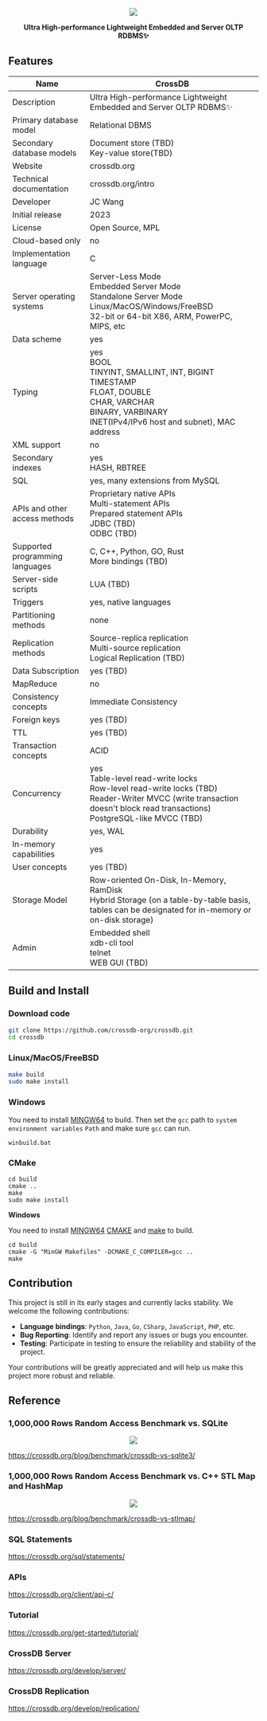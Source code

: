 <p align="center">
	<a href="https://crossdb.org">
	<img src="https://crossdb.org/assets/favicon.png">
	</a>
</p>
<p align="center">
	<strong>Ultra High-performance Lightweight Embedded and Server OLTP RDBMS✨</strong>
</p>

## Features

| Name  					| **CrossDB**
 ----                       | ----
 Description    			| Ultra High-performance Lightweight Embedded and Server OLTP RDBMS✨  
 Primary database model  	| Relational DBMS  
 Secondary database models	| Document store (TBD)<br>Key-value store(TBD)
 Website					| crossdb.org
 Technical documentation	| crossdb.org/intro
 Developer					| JC Wang
 Initial release			| 2023
 License					| Open Source, MPL
 Cloud-based only			| no
 Implementation language	| C
 Server operating systems	| Server-Less Mode<br>Embedded Server Mode<br>Standalone Server Mode<br>Linux/MacOS/Windows/FreeBSD<br>32-bit or 64-bit X86, ARM, PowerPC, MIPS, etc
 Data scheme				| yes
 Typing 					| yes<br>BOOL<br>TINYINT, SMALLINT, INT, BIGINT<br>TIMESTAMP<br>FLOAT, DOUBLE<br>CHAR, VARCHAR<br>BINARY, VARBINARY<br>INET(IPv4/IPv6 host and subnet), MAC address
 XML support				| no
 Secondary indexes			| yes<br>HASH, RBTREE
 SQL 						| yes, many extensions from MySQL
 APIs and other access methods		| Proprietary native APIs<br>Multi-statement APIs<br>Prepared statement APIs<br>JDBC (TBD)<br>ODBC (TBD)
 Supported programming languages	| C, C++, Python, GO, Rust<br>More bindings (TBD)
 Server-side scripts		| LUA (TBD)
 Triggers					| yes, native languages
 Partitioning methods		| none
 Replication methods		| Source-replica replication<br>Multi-source replication<br>Logical Replication (TBD)
 Data Subscription			| yes (TBD)
 MapReduce 					| no
 Consistency concepts		| Immediate Consistency
 Foreign keys				| yes (TBD)
 TTL						| yes (TBD)
 Transaction concepts		| ACID
 Concurrency 				| yes<br>Table-level read-write locks<br>Row-level read-write locks (TBD)<br>Reader-Writer MVCC (write transaction doesn't block read transactions)<br>PostgreSQL-like MVCC (TBD)
 Durability 				| yes, WAL
 In-memory capabilities		| yes
 User concepts				| yes (TBD)
 Storage Model				| Row-oriented On-Disk, In-Memory, RamDisk<br>Hybrid Storage (on a table-by-table basis, tables can be designated for in-memory or on-disk storage)
 Admin						| Embedded shell<br>xdb-cli tool<br>telnet<br>WEB GUI (TBD)


## Build and Install

### Download code

```bash
git clone https://github.com/crossdb-org/crossdb.git
cd crossdb
```

### Linux/MacOS/FreeBSD

```bash
make build
sudo make install
```

### Windows

You need to install [MINGW64](https://www.mingw-w64.org/) to build.
Then set the `gcc` path to `system environment variables` `Path` and make sure `gcc` can run.

```
winbuild.bat
```

### CMake
```
cd build
cmake ..
make
sudo make install
```

**Windows**

You need to install [MINGW64](https://www.mingw-w64.org/) [CMAKE](https://cmake.org/download/) and [make](https://gnuwin32.sourceforge.net/packages/make.htm) to build.

```
cd build
cmake -G "MinGW Makefiles" -DCMAKE_C_COMPILER=gcc ..
make
```

## Contribution

This project is still in its early stages and currently lacks stability. We welcome the following contributions:

- **Language bindings**: `Python`, `Java`, `Go`, `CSharp`, `JavaScript`, `PHP`, etc.
- **Bug Reporting**: Identify and report any issues or bugs you encounter.
- **Testing**: Participate in testing to ensure the reliability and stability of the project.

Your contributions will be greatly appreciated and will help us make this project more robust and reliable.


## Reference

### 1,000,000 Rows Random Access Benchmark vs. SQLite

<p align="center">
	<a href="https://crossdb.org/blog/benchmark/crossdb-vs-sqlite3/">
	<img src="https://crossdb.org/images/crossdb-vs-sqlite.png">
	</a>
</p>

https://crossdb.org/blog/benchmark/crossdb-vs-sqlite3/

### 1,000,000 Rows Random Access Benchmark vs. C++ STL Map and HashMap

<p align="center">
	<a href="https://crossdb.org/blog/benchmark/crossdb-vs-stlmap/">
	<img src="https://crossdb.org/images/crossdb-vs-stlmap.png">
	</a>
</p>

https://crossdb.org/blog/benchmark/crossdb-vs-stlmap/

### SQL Statements

https://crossdb.org/sql/statements/

### APIs

https://crossdb.org/client/api-c/

### Tutorial

https://crossdb.org/get-started/tutorial/

### CrossDB Server

https://crossdb.org/develop/server/

### CrossDB Replication

https://crossdb.org/develop/replication/
